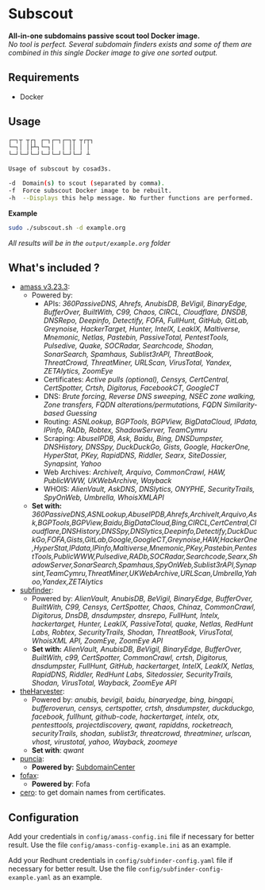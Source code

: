 # Subscout

**All-in-one subdomains passive scout tool Docker image.**  
*No tool is perfect. Several subdomain finders exists and some of them are combined in this single Docker image to give one sorted output.*

## Requirements

- Docker

## Usage

```bash
┌─┐┬ ┬┌┐ ┌─┐┌─┐┌─┐┬ ┬┌┬┐
└─┐│ │├┴┐└─┐│  │ ││ │ │ 
└─┘└─┘└─┘└─┘└─┘└─┘└─┘ ┴ 

Usage of subscout by cosad3s.

-d  Domain(s) to scout (separated by comma).
-f  Force subscout Docker image to be rebuilt.
-h  --Displays this help message. No further functions are performed.
```

**Example**

```bash
sudo ./subscout.sh -d example.org
```

*All results will be in the `output/example.org` folder*

## What's included ?

- [amass v3.23.3](https://github.com/OWASP/Amass):
  - Powered by:
    - APIs:	*360PassiveDNS, Ahrefs, AnubisDB, BeVigil, BinaryEdge, BufferOver, BuiltWith, C99, Chaos, CIRCL, Cloudflare, DNSDB, DNSRepo, Deepinfo, Detectify, FOFA, FullHunt, GitHub, GitLab, Greynoise, HackerTarget, Hunter, IntelX, LeakIX, Maltiverse, Mnemonic, Netlas, Pastebin, PassiveTotal, PentestTools, Pulsedive, Quake, SOCRadar, Searchcode, Shodan, SonarSearch, Spamhaus, Sublist3rAPI, ThreatBook, ThreatCrowd, ThreatMiner, URLScan, VirusTotal, Yandex, ZETAlytics, ZoomEye*
    - Certificates:	*Active pulls (optional), Censys, CertCentral, CertSpotter, Crtsh, Digitorus, FacebookCT, GoogleCT*
    - DNS: *Brute forcing, Reverse DNS sweeping, NSEC zone walking, Zone transfers, FQDN alterations/permutations, FQDN Similarity-based Guessing*
    - Routing:	*ASNLookup, BGPTools, BGPView, BigDataCloud, IPdata, IPinfo, RADb, Robtex, ShadowServer, TeamCymru*
    - Scraping:	*AbuseIPDB, Ask, Baidu, Bing, DNSDumpster, DNSHistory, DNSSpy, DuckDuckGo, Gists, Google, HackerOne, HyperStat, PKey, RapidDNS, Riddler, Searx, SiteDossier, Synapsint, Yahoo*
    - Web Archives:	*ArchiveIt, Arquivo, CommonCrawl, HAW, PublicWWW, UKWebArchive, Wayback*
    - WHOIS:	*AlienVault, AskDNS, DNSlytics, ONYPHE, SecurityTrails, SpyOnWeb, Umbrella, WhoisXMLAPI*
  - **Set with:** *360PassiveDNS,ASNLookup,AbuseIPDB,Ahrefs,ArchiveIt,Arquivo,Ask,BGPTools,BGPView,Baidu,BigDataCloud,Bing,CIRCL,CertCentral,Cloudflare,DNSHistory,DNSSpy,DNSlytics,Deepinfo,Detectify,DuckDuckGo,FOFA,Gists,GitLab,Google,GoogleCT,Greynoise,HAW,HackerOne,HyperStat,IPdata,IPinfo,Maltiverse,Mnemonic,PKey,Pastebin,PentestTools,PublicWWW,Pulsedive,RADb,SOCRadar,Searchcode,Searx,ShadowServer,SonarSearch,Spamhaus,SpyOnWeb,Sublist3rAPI,Synapsint,TeamCymru,ThreatMiner,UKWebArchive,URLScan,Umbrella,Yahoo,Yandex,ZETAlytics*
- [subfinder](https://github.com/projectdiscovery/subfinder): 
  - Powered by: *AlienVault, AnubisDB, BeVigil, BinaryEdge, BufferOver, BuiltWith, C99, Censys, CertSpotter, Chaos, Chinaz, CommonCrawl, Digitorus, DnsDB, dnsdumpster, dnsrepo, FullHunt, Intelx, hackertarget, Hunter, LeakIX, PassiveTotal, quake, Netlas, RedHunt Labs, Robtex, SecurityTrails, Shodan, ThreatBook, VirusTotal, WhoisXML API, ZoomEye, ZoomEye API*
  - **Set with:** *AlienVault, AnubisDB, BeVigil, BinaryEdge, BufferOver, BuiltWith, c99, CertSpotter, CommonCrawl, crtsh, Digitorus, dnsdumpster, FullHunt, GitHub, hackertarget, IntelX, LeakIX, Netlas, RapidDNS, Riddler, RedHunt Labs, Sitedossier, SecurityTrails, Shodan, VirusTotal, Wayback, ZoomEye API*
- [theHarvester](https://github.com/laramies/theHarvester):
  - Powered by: *anubis, bevigil, baidu, binaryedge, bing, bingapi, bufferoverun, censys, certspotter, crtsh, dnsdumpster, duckduckgo, facebook, fullhunt, github-code, hackertarget, intelx, otx, pentesttools, projectdiscovery, qwant, rapiddns, rocketreach, securityTrails, shodan, sublist3r, threatcrowd, threatminer, urlscan, vhost, virustotal, yahoo, Wayback, zoomeye*
  - **Set with**: *qwant*
- [puncia](https://github.com/ARPSyndicate/puncia):
  - **Powered by:** [SubdomainCenter](https://www.subdomain.center/)
- [fofax](https://github.com/xiecat/fofax):
  - **Powered by**: Fofa
- [cero](https://github.com/glebarez/cero): to get domain names from certificates.

## Configuration

Add your credentials in `config/amass-config.ini` file if necessary for better result.
Use the file `config/amass-config-example.ini` as an example.

Add your Redhunt credentials in `config/subfinder-config.yaml` file if necessary for better result.
Use the file `config/subfinder-config-example.yaml` as an example.